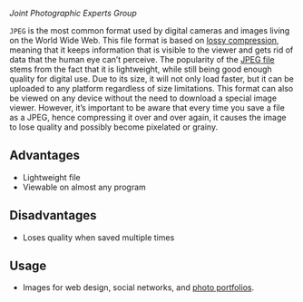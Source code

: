 *Joint Photographic Experts Group*

`JPEG` is the most common format used by digital cameras and images living on the World Wide Web. This file format is based on [lossy compression](https://www.pcmag.com/encyclopedia/term/46335/lossy-compression), meaning that it keeps information that is visible to the viewer and gets rid of data that the human eye can’t perceive. The popularity of the [JPEG file](https://www.wix.com/encyclopedia/definition/jpeg-file) stems from the fact that it is lightweight, while still being good enough quality for digital use. Due to its size, it will not only load faster, but it can be uploaded to any platform regardless of size limitations. This format can also be viewed on any device without the need to download a special image viewer. However, it’s important to be aware that every time you save a file as a JPEG, hence compressing it over and over again, it causes the image to lose quality and possibly become pixelated or grainy.

## Advantages

- Lightweight file
- Viewable on almost any program

## Disadvantages

- Loses quality when saved multiple times

## Usage

- Images for web design, social networks, and [photo portfolios](https://www.wix.com/portfolio-website).